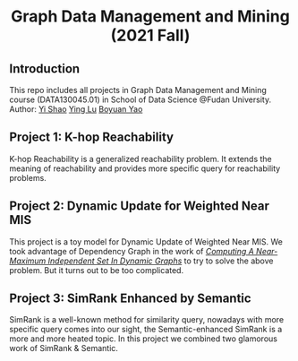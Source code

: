<h1 align = "center">Graph Data Management and Mining (2021 Fall)</h1>

## Introduction

This repo includes all projects in Graph Data Management and Mining course (DATA130045.01) in School of Data Science @Fudan University.
Author: [Yi Shao](https://github.com/Tequila-Sunrise) [Ying Lu](https://github.com/vegetablest-dog) [Boyuan Yao](https://github.com/Cypher30) 

## Project 1: K-hop Reachability

K-hop Reachability is a generalized reachability problem. It extends the meaning of reachability and provides more specific query for reachability problems.

## Project 2: Dynamic Update for Weighted Near MIS

This project is a toy model for Dynamic Update of Weighted Near MIS. We took advantage of Dependency Graph in the work of [*Computing A Near-Maximum Independent Set In Dynamic Graphs*](https://ieeexplore.ieee.org/stamp/stamp.jsp?tp=&arnumber=8731405) to try to solve the above problem. But it turns out to be too complicated.

## Project 3: SimRank Enhanced by Semantic

SimRank is a well-known method for similarity query, nowadays with more specific query comes into our sight, the Semantic-enhanced SimRank is a more and more heated topic. In this project we combined two glamorous work of SimRank & Semantic.
